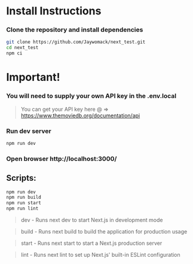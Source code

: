 # Install Instructions

### Clone the repository and install dependencies

```bash
git clone https://github.com/Jaywomack/next_test.git
cd next_test
npm ci

```

# Important!

### You will need to supply your own API key in the .env.local

> You can get your API key here @ => https://www.themoviedb.org/documentation/api

### Run dev server

```bash
npm run dev
```

### Open browser http://localhost:3000/

## Scripts:

```bash
npm run dev
npm run build
npm run start
npm run lint
```

> dev - Runs next dev to start Next.js in development mode

> build - Runs next build to build the application for production usage

> start - Runs next start to start a Next.js production server

> lint - Runs next lint to set up Next.js' built-in ESLint configuration

